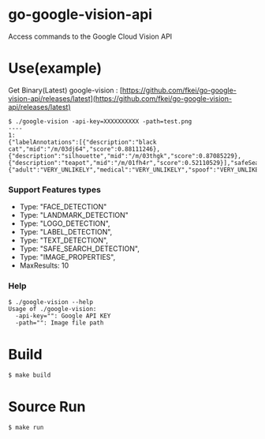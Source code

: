 # go-google-vision-api
Access commands to the Google Cloud Vision API

# Use(example)

Get Binary(Latest) google-vision : [https://github.com/fkei/go-google-vision-api/releases/latest](https://github.com/fkei/go-google-vision-api/releases/latest)

```
$ ./google-vision -api-key=XXXXXXXXXX -path=test.png
----
1:
{"labelAnnotations":[{"description":"black cat","mid":"/m/03dj64","score":0.88111246},{"description":"silhouette","mid":"/m/03thgk","score":0.87085229},{"description":"teapot","mid":"/m/01fh4r","score":0.52110529}],"safeSearchAnnotation":{"adult":"VERY_UNLIKELY","medical":"VERY_UNLIKELY","spoof":"VERY_UNLIKELY","violence":"UNLIKELY"}}
```

### Support Features types

- Type: "FACE_DETECTION"
- Type: "LANDMARK_DETECTION"
- Type: "LOGO_DETECTION",
- Type: "LABEL_DETECTION",
- Type: "TEXT_DETECTION",
- Type: "SAFE_SEARCH_DETECTION",
- Type: "IMAGE_PROPERTIES",
- MaxResults: 10


### Help

```
$ ./google-vision --help
Usage of ./google-vision:
  -api-key="": Google API KEY
  -path="": Image file path
```

# Build

```
$ make build
```

# Source Run

```
$ make run
```
